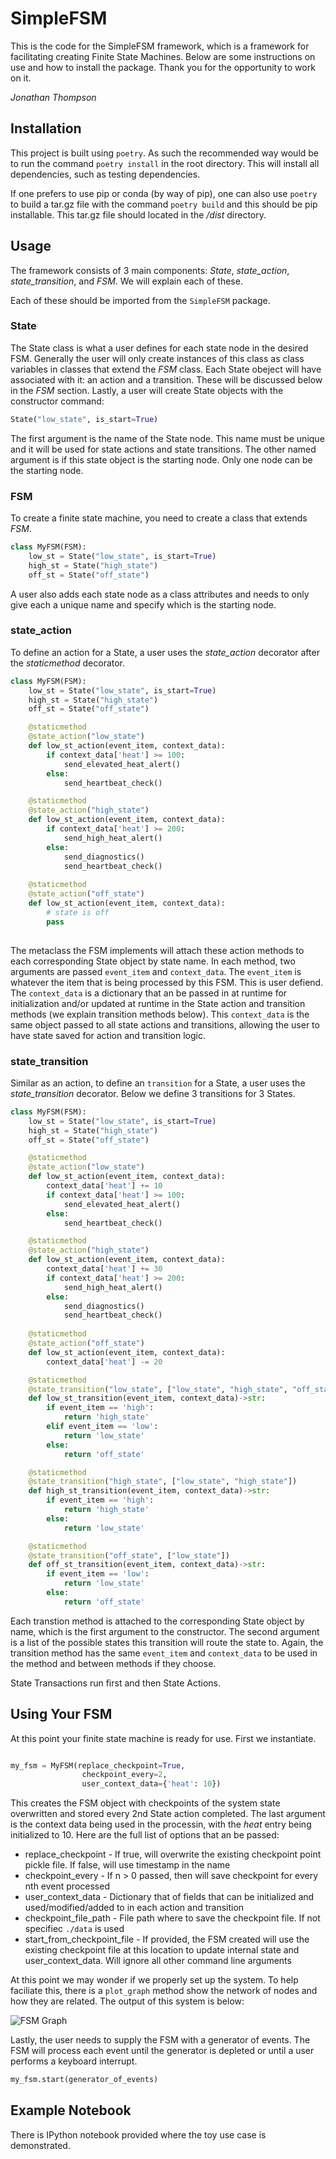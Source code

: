 # SimpleFSM

This is the code for the SimpleFSM framework, which is a framework for facilitating creating Finite State Machines. Below are some instructions 
on use and how to install the package. Thank you for the opportunity to work on it. 

*Jonathan Thompson* 

## Installation 
This project is built using `poetry`. As such the recommended way would be to run the command `poetry install` in the root directory. This will install all dependencies, such as testing dependencies.  

If one prefers to use pip or conda (by way of pip), one can also use `poetry` to build a tar.gz file with the command `poetry build` and this should be pip installable. This tar.gz file should located in the */dist* directory.

## Usage 
The framework consists of 3 main components: *State*, *state_action*, *state_transition*, and *FSM*. We will explain each of these. 

Each of these should be imported from the `SimpleFSM` package. 

### State
The State class is what a user defines for each state node in the desired FSM. Generally the user will only create instances of this class as class variables in classes that extend the *FSM* class. Each State obeject will have associated with it: an action and a transition. These will be discussed below in the *FSM* section. Lastly, a user will create State objects with the constructor command: 
```python
State("low_state", is_start=True)
```
The first argument is the name of the State node. This name must be unique and it will be used for state actions and state transitions. The other named argument is if this state object is the starting node. Only one node can be the starting node. 

### FSM 
To create a finite state machine, you need to create a class that extends *FSM*.

```python
class MyFSM(FSM):
    low_st = State("low_state", is_start=True)
    high_st = State("high_state")
    off_st = State("off_state")
```

A user also adds each state node as a class attributes and needs to only give each a unique name and specify which is the starting node. 

### state_action
To define an action for a State, a user uses the *state_action* decorator after the *staticmethod* decorator.

```python
class MyFSM(FSM):
    low_st = State("low_state", is_start=True)
    high_st = State("high_state")
    off_st = State("off_state")

    @staticmethod
    @state_action("low_state") 
    def low_st_action(event_item, context_data):
        if context_data['heat'] >= 100:
            send_elevated_heat_alert()
        else:
            send_heartbeat_check()

    @staticmethod
    @state_action("high_state") 
    def low_st_action(event_item, context_data):
        if context_data['heat'] >= 200:
            send_high_heat_alert()
        else:
            send_diagnostics()
            send_heartbeat_check()
    
    @staticmethod
    @state_action("off_state") 
    def low_st_action(event_item, context_data):
        # state is off
        pass 
         
```

The metaclass the FSM implements will attach these action methods to each corresponding State object by state name. In each method, two arguments are passed `event_item` and `context_data`. The `event_item` is whatever the item that is being processed by this FSM. This is user defiend. The `context_data` is a dictionary that an be passed in at runtime for initialization and/or updated at runtime in the State action and transition methods (we explain transition methods below). This `context_data` is the same object passed to all state actions and transitions, allowing the user to have state saved for action and transition logic. 

### state_transition
Similar as an action, to define an `transition` for a State, a user uses the *state_transition* decorator. Below we define 3 transitions for 3 States. 

```python
class MyFSM(FSM):
    low_st = State("low_state", is_start=True)
    high_st = State("high_state")
    off_st = State("off_state")

    @staticmethod
    @state_action("low_state") 
    def low_st_action(event_item, context_data):
        context_data['heat'] += 10
        if context_data['heat'] >= 100:
            send_elevated_heat_alert()
        else:
            send_heartbeat_check()

    @staticmethod
    @state_action("high_state") 
    def low_st_action(event_item, context_data):
        context_data['heat'] += 30
        if context_data['heat'] >= 200:
            send_high_heat_alert()
        else:
            send_diagnostics()
            send_heartbeat_check()
    
    @staticmethod
    @state_action("off_state") 
    def low_st_action(event_item, context_data):
        context_data['heat'] -= 20

    @staticmethod
    @state_transition("low_state", ["low_state", "high_state", "off_state"])
    def low_st_transition(event_item, context_data)->str:
        if event_item == 'high':
            return 'high_state'
        elif event_item == 'low':
            return 'low_state'
        else:
            return 'off_state'

    @staticmethod
    @state_transition("high_state", ["low_state", "high_state"])
    def high_st_transition(event_item, context_data)->str:
        if event_item == 'high':
            return 'high_state'
        else:
            return 'low_state'

    @staticmethod
    @state_transition("off_state", ["low_state"])
    def off_st_transition(event_item, context_data)->str:
        if event_item == 'low':
            return 'low_state'
        else:
            return 'off_state'  
```

Each transtion method is attached to the corresponding State object by name, which is the first argument to the constructor. The second argument is a list of the possible states this transition will route the state to. Again, the transition method has the same `event_item` and `context_data` to be used in the method and between methods if they choose. 

State Transactions run first and then State Actions. 

## Using Your FSM
At this point your finite state machine is ready for use. First we instantiate. 

```python

my_fsm = MyFSM(replace_checkpoint=True, 
                checkpoint_every=2, 
                user_context_data={'heat': 10})
```

This creates the FSM object with checkpoints of the system state overwritten and stored every 2nd State action completed. The last argument is the context data being used in the processin, with the *heat* entry being initialized to 10. Here are the full list of options that an be passed: 
* replace_checkpoint - If true, will overwrite the existing checkpoint point pickle file. If false, will use timestamp in the name
* checkpoint_every - If n > 0 passed, then will save checkpoint for every nth event processed 
* user_context_data - Dictionary that of fields that can be initialized and used/modified/added to in each action and transition
* checkpoint_file_path - File path where to save the checkpoint file. If not specifiec `./data` is used
* start_from_checkpoint_file - If provided, the FSM created will use the existing checkpoint file at this location to update internal state and user_context_data. Will ignore all other command line arguments

At this point we may wonder if we properly set up the system. To help faciliate this, there is a `plot_graph` method show the network of nodes and how they are related. The output of this system is below: 

![FSM Graph](./docs/fsm_graph.png)

Lastly, the user needs to supply the FSM with a generator of events. The FSM will process each event until the generator is depleted or until a user performs a keyboard interrupt. 

```python
my_fsm.start(generator_of_events)
```

## Example Notebook
There is IPython notebook provided where the toy use case is demonstrated. 

